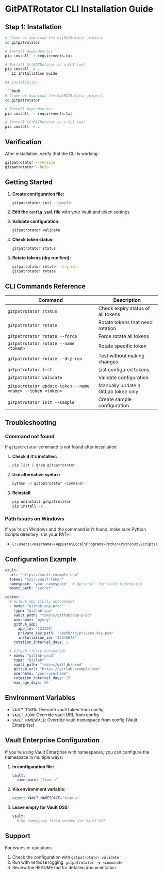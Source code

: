 # GitPATRotator CLI Installation Guide

## Step 1: Installation

```bash
# Clone or download the GitPATRotator project
cd gitpatrotator

# Install dependencies
pip install -r requirements.txt

# Install GitPATRotator as a CLI tool
pip install -e .
```LI Installation Guide

## Installation

```bash
# Clone or download the GitPATRotator project
cd gitpatrotator

# Install dependencies
pip install -r requirements.txt

# Install GitPATRotator as a CLI tool
pip install -e .
```

## Verification

After installation, verify that the CLI is working:

```bash
gitpatrotator --version
gitpatrotator --help
```

## Getting Started

1. **Create configuration file:**
   ```bash
   gitpatrotator init --sample
   ```

2. **Edit the `config.yaml` file** with your Vault and token settings

3. **Validate configuration:**
   ```bash
   gitpatrotator validate
   ```

4. **Check token status:**
   ```bash
   gitpatrotator status
   ```

5. **Rotate tokens (dry run first):**
   ```bash
   gitpatrotator rotate --dry-run
   gitpatrotator rotate
   ```

## CLI Commands Reference

| Command | Description |
|---------|-------------|
| `gitpatrotator status` | Check expiry status of all tokens |
| `gitpatrotator rotate` | Rotate tokens that need rotation |
| `gitpatrotator rotate --force` | Force rotate all tokens |
| `gitpatrotator rotate --name <token>` | Rotate specific token |
| `gitpatrotator rotate --dry-run` | Test without making changes |
| `gitpatrotator list` | List configured tokens |
| `gitpatrotator validate` | Validate configuration |
| `gitpatrotator update-token --name <name> --token <token>` | Manually update a GitLab token only |
| `gitpatrotator init --sample` | Create sample configuration |

## Troubleshooting

### Command not found
If `gitpatrotator` command is not found after installation:

1. **Check if it's installed:**
   ```bash
   pip list | grep gitpatrotator
   ```

2. **Use alternative syntax:**
   ```bash
   python -m gitpatrotator <command>
   ```

3. **Reinstall:**
   ```bash
   pip uninstall gitpatrotator
   pip install -e .
   ```

### Path Issues on Windows
If you're on Windows and the command isn't found, make sure Python Scripts directory is in your PATH:
- `C:\Users\<username>\AppData\Local\Programs\Python\Python3x\Scripts\`

## Configuration Example

```yaml
vault:
  url: "https://vault.example.com"
  token: "your-vault-token"
  namespace: "your-namespace"  # Optional: for Vault Enterprise
  mount_path: "secret"

tokens:
  # GitHub App (fully automated)
  - name: "github-app-prod"
    type: "github-app"
    vault_path: "tokens/github/app-prod"
    username: "myorg"
    github_app:
      app_id: "123456"
      private_key_path: "/path/to/private-key.pem"
      installation_id: "12345678"
    rotation_interval_days: 1

  # GitLab (fully automated)
  - name: "gitlab-prod" 
    type: "gitlab"
    vault_path: "tokens/gitlab/prod"
    gitlab_url: "https://gitlab.example.com"
    username: "your-username"
    rotation_interval_days: 15
    max_age_days: 60
```

## Environment Variables

- `VAULT_TOKEN`: Override vault token from config
- `VAULT_ADDR`: Override vault URL from config
- `VAULT_NAMESPACE`: Override vault namespace from config (Vault Enterprise)

## Vault Enterprise Configuration

If you're using Vault Enterprise with namespaces, you can configure the namespace in multiple ways:

1. **In configuration file:**
   ```yaml
   vault:
     namespace: "team-a"
   ```

2. **Via environment variable:**
   ```bash
   export VAULT_NAMESPACE="team-a"
   ```

3. **Leave empty for Vault OSS:**
   ```yaml
   vault:
     # No namespace field needed for Vault OSS
   ```

## Support

For issues or questions:
1. Check the configuration with `gitpatrotator validate`
2. Run with verbose logging: `gitpatrotator -v <command>`
3. Review the README.md for detailed documentation
